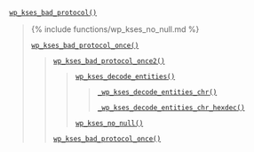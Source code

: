 <p><code><a href="https://developer.wordpress.org/reference/functions/wp_kses_bad_protocol/">wp_kses_bad_protocol()</a></code></p>

<blockquote>

{% include functions/wp_kses_no_null.md %}
 
 [`wp_kses_bad_protocol_once()`](https://developer.wordpress.org/reference/functions/wp_kses_bad_protocol_once/)
 
> [`wp_kses_bad_protocol_once2()`](https://developer.wordpress.org/reference/functions/wp_kses_bad_protocol_once2/)
> 
>> [`wp_kses_decode_entities()`](https://developer.wordpress.org/reference/functions/wp_kses_decode_entities/)
>> 
>>> [`_wp_kses_decode_entities_chr()`](https://developer.wordpress.org/reference/functions/_wp_kses_decode_entities_chr/)
>>> 
>>> [`_wp_kses_decode_entities_chr_hexdec()`](https://developer.wordpress.org/reference/functions/_wp_kses_decode_entities_chr_hexdec/)
>> 
>> [`wp_kses_no_null()`](https://developer.wordpress.org/reference/functions/wp_kses_no_null/)
> 
> [`wp_kses_bad_protocol_once()`](https://developer.wordpress.org/reference/functions/wp_kses_bad_protocol_once/)

</blockquote>